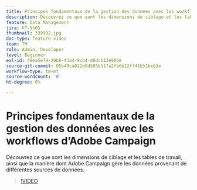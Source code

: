 ```yaml
---
title: Principes fondamentaux de la gestion des données avec les workflows d’Adobe Campaign
description: Découvrez ce que sont les dimensions de ciblage et les tables de travail, ainsi que la manière dont Adobe Campaign gère les données provenant de différentes sources de données.
feature: Data Management
jira: KT-9505
thumbnail: 339992.jpg
doc-type: feature video
team: TM
role: Admin, Developer
level: Beginner
exl-id: 48ea5e79-29b8-43a4-9cb4-d6dcb13e9068
source-git-commit: 05b49ca012d0d505b117a2fb6b12ff41b51be63e
workflow-type: tm+mt
source-wordcount: '0'
ht-degree: 0%

---
```


# Principes fondamentaux de la gestion des données avec les workflows d’Adobe Campaign

Découvrez ce que sont les dimensions de ciblage et les tables de travail, ainsi que la manière dont Adobe Campaign gère les données provenant de différentes sources de données.

>[!VIDEO](https://video.tv.adobe.com/v/339992?quality=12&learn=on)
